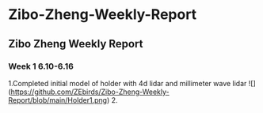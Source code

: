 # Zibo-Zheng-Weekly-Report
## Zibo Zheng Weekly Report

### Week 1 6.10-6.16
1.Completed initial model of holder with 4d lidar and millimeter wave lidar 
![]
(https://github.com/ZEbirds/Zibo-Zheng-Weekly-Report/blob/main/Holder1.png)
2.
